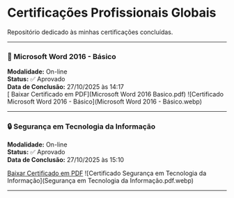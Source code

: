 # Certificações Profissionais Globais

Repositório dedicado às minhas certificações concluídas.

---
 
### 📘 Microsoft Word 2016 - Básico  
**Modalidade:** On-line  
**Status:** ✅ Aprovado  
**Data de Conclusão:** 27/10/2025 às 14:17  
[ Baixar Certificado em PDF](Microsoft Word 2016 Basico.pdf)
![Certificado Microsoft Word 2016 - Básico](Microsoft Word 2016 - Básico.webp)  

---

### 🔒 Segurança em Tecnologia da Informação  
**Modalidade:** On-line  
**Status:** ✅ Aprovado  
**Data de Conclusão:** 27/10/2025 às 15:10  

[ Baixar Certificado em PDF](Microsoft_Word_2016_Basico.pdf)
![Certificado Segurança em Tecnologia da Informação](Segurança em Tecnologia da Informação.pdf.webp)

---
